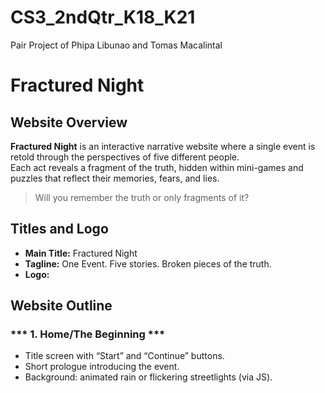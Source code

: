 # CS3_2ndQtr_K18_K21
Pair Project of Phipa Libunao and Tomas Macalintal

# Fractured Night 

## Website Overview
**Fractured Night** is an interactive narrative website where a single event is retold through the perspectives of five different people.  
Each act reveals a fragment of the truth, hidden within mini-games and puzzles that reflect their memories, fears, and lies.

> Will you remember the truth or only fragments of it?

## Titles and Logo
- **Main Title:** Fractured Night
- **Tagline:** One Event. Five stories. Broken pieces of the truth.
- **Logo:**

## Website Outline

###  *** 1. Home/The Beginning ***
- Title screen with “Start” and “Continue” buttons.  
- Short prologue introducing the event.  
- Background: animated rain or flickering streetlights (via JS).